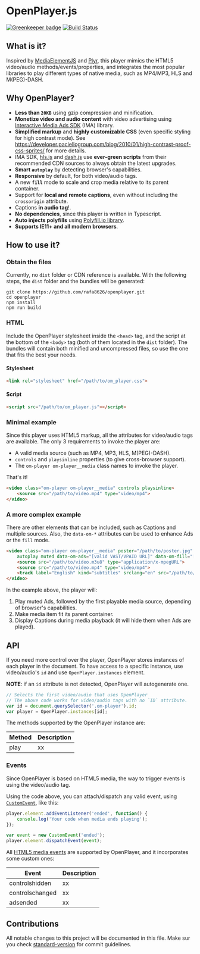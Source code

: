 # OpenPlayer.js

[![Greenkeeper badge](https://badges.greenkeeper.io/rafa8626/openplayer.svg)](https://greenkeeper.io/)   [![Build Status](https://travis-ci.org/rafa8626/openplayer.svg?branch=master)](https://travis-ci.org/rafa8626/openplayer)

## What is it?

Inspired by [MediaElementJS](http://mediaelementjs.com) and [Plyr](https://plyr.io/), this player mimics the HTML5 video/audio methods/events/properties, and integrates the most popular libraries to play different types of native media, such as MP4/MP3, HLS and M(PEG)-DASH.

## Why OpenPlayer?

* **Less than `20KB`** using gzip compression and minification.
* **Monetize video and audio content** with video advertising using [Interactive Media Ads SDK](https://developers.google.com/interactive-media-ads/) (IMA) library.
* **Simplified markup** and **highly customizable CSS** (even specific styling for high contrast mode). See https://developer.paciellogroup.com/blog/2010/01/high-contrast-proof-css-sprites/ for more details.
* IMA SDK, [hls.js](https://github.com/video-dev/hls.js/) and [dash.js](https://github.com/Dash-Industry-Forum/dash.js/) use **ever-green scripts** from their recommended CDN sources to always obtain the latest upgrades.
* **Smart `autoplay`** by detecting browser's capabilities.
* **Responsive** by default, for both video/audio tags.
* A new **`fill`** mode to scale and crop media relative to its parent container.
* Support for **local and remote captions**, even without including the `crossorigin` attribute. 
* Captions **in audio tag**!.
* **No dependencies**, since this player is written in Typescript.
* **Auto injects polyfills** using [Polyfill.io library](https://polyfill.io/v2/docs/examples).
* **Supports IE11+ and all modern browsers**.

## How to use it?

### Obtain the files

Currently, no `dist` folder or CDN reference is available. With the following steps, the `dist` folder and the bundles will be generated:

```
git clone https://github.com/rafa8626/openplayer.git
cd openplayer
npm install
npm run build
```

### HTML

Include the OpenPlayer stylesheet inside the `<head>` tag, and the script at the bottom of the `<body>` tag (both of them located in the `dist` folder). The bundles will contain both minified and uncompressed files, so use the one that fits the best your needs.

#### Stylesheet

```html
<link rel="stylesheet" href="/path/to/om_player.css">
```

#### Script

```html
<script src="/path/to/om_player.js"></script>
```

### Minimal example

Since this player uses HTML5 markup, all the attributes for video/audio tags are available. The only 3 requirements to invoke the player are:

* A valid media source (such as MP4, MP3, HLS, M(PEG)-DASH).
* `controls` and `playsinline` properties (to give cross-browser support).
* The `om-player om-player__media` class names to invoke the player.

That's it!

```html
<video class="om-player om-player__media" controls playsinline>
    <source src="/path/to/video.mp4" type="video/mp4">
</video>
```

### A more complex example

There are other elements that can be included, such as Captions and multiple sources. Also, the `data-om-*` attributes can be used to enhance Ads or the `fill` mode.

```html
<video class="om-player om-player__media" poster="/path/to/poster.jpg" controls playsinline
    autoplay muted data-om-ads="[valid VAST/VPAID URL]" data-om-fill="[true|false]">
    <source src="/path/to/video.m3u8" type="application/x-mpegURL">
    <source src="/path/to/video.mp4" type="video/mp4">
    <track label="English" kind="subtitles" srclang="en" src="/path/to/captions.vtt" default>
</video>
```

In the example above, the player will:

1. Play muted Ads, followed by the first playable media source, depending of browser's capabilities.
2. Make media item fit its parent container.
3. Display Captions during media playback (it will hide them when Ads are played).

## API

If you need more control over the player, OpenPlayer stores instances of each player in the document. To have access to a specific instance, use video/audio's `id` and use `OpenPlayer.instances` element.

**NOTE**: if an `id` attribute is not detected, OpenPlayer will autogenerate one.

```javascript
// Selects the first video/audio that uses OpenPlayer
// The above code works for video/audio tags with no `ID` attribute.
var id = document.querySelector('.om-player').id;
var player = OpenPlayer.instances[id];
```

The methods supported by the OpenPlayer instance are:

Method | Description
--- | ---
play | xx

### Events

Since OpenPlayer is based on HTML5 media, the way to trigger events is using the video/audio tag. 

Using the code above, you can attach/dispatch any valid event, using [`CustomEvent`](https://developer.mozilla.org/en-US/docs/Web/API/CustomEvent), like this:

```javascript
player.element.addEventListener('ended', function() {
    console.log('Your code when media ends playing');
});

var event = new CustomEvent('ended');
player.element.dispatchEvent(event);
```

All [HTML5 media events](https://developer.mozilla.org/en-US/docs/Web/Guide/Events/Media_events) are supported by OpenPlayer, and it incorporates some custom ones:

Event | Description
--- | ---
controlshidden | xx
controlschanged | xx
adsended | xx

## Contributions

All notable changes to this project will be documented in this file. Make sur you check [standard-version](https://github.com/conventional-changelog/standard-version) for commit guidelines.